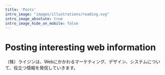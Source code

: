 ```yaml
---
title: 'Posts'
intro_image: "images/illustrations/reading.svg"
intro_image_absolute: true
intro_image_hide_on_mobile: false
---
```


# Posting interesting web information
（株）ライジンは、Webにかかわるマーケティング、デザイン、システムについて、役立つ情報を発信していきます。